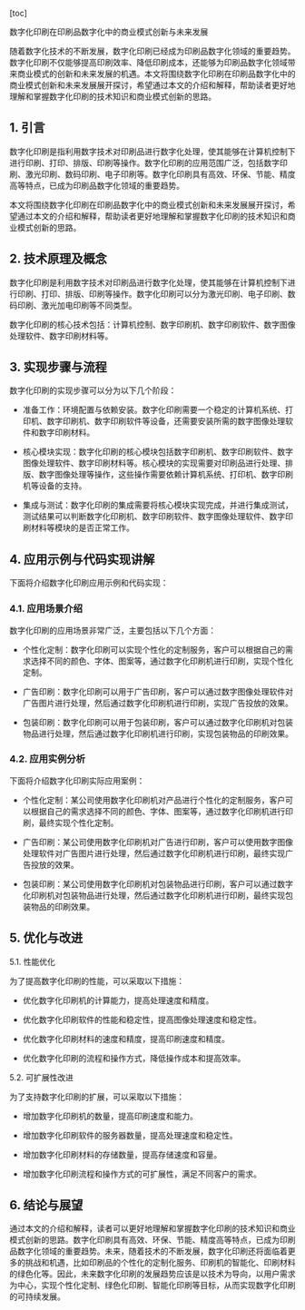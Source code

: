 
[toc]                    
                
                
数字化印刷在印刷品数字化中的商业模式创新与未来发展

随着数字化技术的不断发展，数字化印刷已经成为印刷品数字化领域的重要趋势。数字化印刷不仅能够提高印刷效率、降低印刷成本，还能够为印刷品数字化领域带来商业模式的创新和未来发展的机遇。本文将围绕数字化印刷在印刷品数字化中的商业模式创新和未来发展展开探讨，希望通过本文的介绍和解释，帮助读者更好地理解和掌握数字化印刷的技术知识和商业模式创新的思路。

## 1. 引言

数字化印刷是指利用数字技术对印刷品进行数字化处理，使其能够在计算机控制下进行印刷、打印、排版、印刷等操作。数字化印刷的应用范围广泛，包括数字印刷、激光印刷、数码印刷、电子印刷等。数字化印刷具有高效、环保、节能、精度高等特点，已成为印刷品数字化领域的重要趋势。

本文将围绕数字化印刷在印刷品数字化中的商业模式创新和未来发展展开探讨，希望通过本文的介绍和解释，帮助读者更好地理解和掌握数字化印刷的技术知识和商业模式创新的思路。

## 2. 技术原理及概念

数字化印刷是利用数字技术对印刷品进行数字化处理，使其能够在计算机控制下进行印刷、打印、排版、印刷等操作。数字化印刷可以分为激光印刷、电子印刷、数码印刷、激光加电印刷等不同类型。

数字化印刷的核心技术包括：计算机控制、数字印刷机、数字印刷软件、数字图像处理软件、数字印刷材料等。

## 3. 实现步骤与流程

数字化印刷的实现步骤可以分为以下几个阶段：

- 准备工作：环境配置与依赖安装。数字化印刷需要一个稳定的计算机系统、打印机、数字印刷机、数字印刷软件等设备，还需要安装所需的数字图像处理软件和数字印刷材料。

- 核心模块实现：数字化印刷的核心模块包括数字印刷机、数字印刷软件、数字图像处理软件、数字印刷材料等。核心模块的实现需要对印刷品进行处理、排版、数字图像处理等操作，这些操作需要依赖计算机系统、打印机、数字印刷机等设备的支持。

- 集成与测试：数字化印刷的集成需要将核心模块实现完成，并进行集成测试，测试结果可以判断数字化印刷机、数字印刷软件、数字图像处理软件、数字印刷材料等模块的是否正常工作。

## 4. 应用示例与代码实现讲解

下面将介绍数字化印刷应用示例和代码实现：

### 4.1. 应用场景介绍

数字化印刷的应用场景非常广泛，主要包括以下几个方面：

- 个性化定制：数字化印刷可以实现个性化的定制服务，客户可以根据自己的需求选择不同的颜色、字体、图案等，通过数字化印刷机进行印刷，实现个性化定制。

- 广告印刷：数字化印刷可以用于广告印刷，客户可以通过数字图像处理软件对广告图片进行处理，然后通过数字化印刷机进行印刷，实现广告投放的效果。

- 包装印刷：数字化印刷可以用于包装印刷，客户可以通过数字化印刷机对包装物品进行处理，然后通过数字化印刷机进行印刷，实现包装物品的印刷效果。

### 4.2. 应用实例分析

下面将介绍数字化印刷实际应用案例：

- 个性化定制：某公司使用数字化印刷机对产品进行个性化的定制服务，客户可以根据自己的需求选择不同的颜色、字体、图案等，通过数字化印刷机进行印刷，最终实现个性化定制。

- 广告印刷：某公司使用数字化印刷机对广告进行印刷，客户可以使用数字图像处理软件对广告图片进行处理，然后通过数字化印刷机进行印刷，最终实现广告投放的效果。

- 包装印刷：某公司使用数字化印刷机对包装物品进行印刷，客户可以通过数字化印刷机对包装物品进行处理，然后通过数字化印刷机进行印刷，最终实现包装物品的印刷效果。

## 5. 优化与改进

5.1. 性能优化

为了提高数字化印刷的性能，可以采取以下措施：

- 优化数字化印刷机的计算能力，提高处理速度和精度。

- 优化数字化印刷软件的性能和稳定性，提高图像处理速度和稳定性。

- 优化数字化印刷材料的速度和精度，提高印刷速度和精度。

- 优化数字化印刷的流程和操作方式，降低操作成本和提高效率。

5.2. 可扩展性改进

为了支持数字化印刷的扩展，可以采取以下措施：

- 增加数字化印刷机的数量，提高印刷速度和能力。

- 增加数字化印刷软件的服务器数量，提高处理速度和稳定性。

- 增加数字化印刷材料的存储数量，提高存储速度和容量。

- 增加数字化印刷流程和操作方式的可扩展性，满足不同客户的需求。

## 6. 结论与展望

通过本文的介绍和解释，读者可以更好地理解和掌握数字化印刷的技术知识和商业模式创新的思路。数字化印刷具有高效、环保、节能、精度高等特点，已成为印刷品数字化领域的重要趋势。未来，随着技术的不断发展，数字化印刷还将面临着更多的挑战和机遇，比如印刷品的个性化的定制化服务、印刷机的智能化、印刷材料的绿色化等。因此，未来数字化印刷的发展趋势应该是以技术为导向，以用户需求为中心，实现个性化定制、绿色化印刷、智能化印刷等目标，从而实现数字化印刷的可持续发展。


